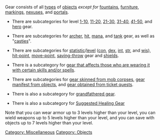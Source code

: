Gear consists of all [types](:Category:_Object_Types.md "wikilink") of
[objects](:Category:_Objects.md "wikilink") *except for*
[fountains](Fountains.md "wikilink"),
[furniture](Furniture.md "wikilink"),
[markings](Markings.md "wikilink"), [nexuses](Nexuses.md "wikilink"),
and [portals](Portals.md "wikilink").

-   There are subcategories for level
    [1-10](:Category:_Lowmort_1-10_Gear.md "wikilink"),
    [11-20](:Category:_Lowmort_11-20_Gear.md "wikilink"),
    [21-30](:Category:_Lowmort_21-30_Gear.md "wikilink"),
    [31-40](:Category:_Lowmort_31-40_Gear.md "wikilink"),
    [41-50](:Category:_Lowmort_41-50_Gear.md "wikilink"), and
    [hero](:Category:_Hero_Gear.md "wikilink") gear.

<!-- -->

-   There are subcategories for
    [archer](:Category:_Archer_Gear.md "wikilink"),
    [hit](:Category:_Hit_Gear.md "wikilink"),
    [mana](:Category:_Mana_Gear.md "wikilink"), and
    [tank](:Category:_Tank_Gear.md "wikilink") gear, as well as
    "[casties](:Category:_Spellcasting_Gear.md "wikilink")".

<!-- -->

-   There are subcategories for
    [statistic](:Category:_Statistic_Gear.md "wikilink")/[level](:Category:_Level_Gear.md "wikilink")
    ([con](:Category:_Con_Gear.md "wikilink"),
    [dex](:Category:_Dex_Gear.md "wikilink"),
    [int](:Category:_Int_Gear.md "wikilink"),
    [str](:Category:_Str_Gear.md "wikilink"), and
    [wis](:Category:_Wis_Gear.md "wikilink")),
    [hit-point](:Category:_Hit-Point_Gear.md "wikilink"),
    [move-point](:Category:_Move-Point_Gear.md "wikilink"),
    [saving-throw](:Category:_Saving-Throw_Gear.md "wikilink") gear and
    [shields](:Category:_Shields.md "wikilink").

<!-- -->

-   There is a subcategory for [gear that affects those who are wearing
    it with certain skills and/or
    spells](:Category:_Gear_That_Applies_Skills_And_Spells.md "wikilink").

<!-- -->

-   There are subcategories for [gear skinned from mob
    corpses](:Category:_Skin_Items.md "wikilink"), [gear manifest from
    objects](:Category:_Manifest_Gear.md "wikilink"), and [gear obtained
    from ticket quests](:Category:_Ticket_Quest_Rewards.md "wikilink").

<!-- -->

-   There is also a subcategory for [grandfathered
    gear](:Category:_Grandfathered_Gear.md "wikilink").

<!-- -->

-   There is also a subcategory for [Suggested Healing
    Gear](Suggested_Spellcasting_Gear#Suggested_Healing_Gear.md "wikilink")

Note that you can wear armor up to 3 levels higher than your level, you
can wield weapons up to 5 levels higher than your level, and you can
save with objects up to 7 levels higher than your level.

[Category: Miscellaneous](Category:_Miscellaneous "wikilink") [Category:
Objects](Category:_Objects "wikilink")
